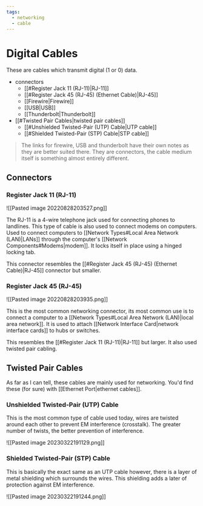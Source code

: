 ```yaml
---
tags:
  - networking
  - cable
---
```

# Digital Cables

These are cables which transmit digital (1 or 0) data.

- connectors
	- [[#Register Jack 11 (RJ-11)|RJ-11]]
	- [[#Register Jack 45 (RJ-45) (Ethernet Cable)|RJ-45]]
	- [[Firewire|Firewire]]
	- [[USB|USB]]
	- [[Thunderbolt|Thunderbolt]]
- [[#Twisted Pair Cables|twisted pair cables]]
	- [[#Unshielded Twisted-Pair (UTP) Cable|UTP cable]]
	- [[#Shielded Twisted-Pair (STP) Cable|STP cable]]

>The links for firewire, USB and thunderbolt have their own notes as they are better suited there. They are connectors, the cable medium itself is something almost entirely different.

## Connectors

### Register Jack 11 (RJ-11)

![[Pasted image 20220828203527.png]]

The RJ-11 is a 4-wire telephone jack used for connecting phones to landlines. This type of cable is also used to connect modems on computers. Used to connect computers to [[Network Types#Local Area Network (LAN)|LANs]] through the computer's [[Network Components#Modems|modem]]. It locks itself in place using a hinged locking tab.

This connector resembles the [[#Register Jack 45 (RJ-45) (Ethernet Cable)|RJ-45]] connector but smaller.

### Register Jack 45 (RJ-45)

![[Pasted image 20220828203935.png]]

This is the most common networking connector, its most common use is to connect a computer to a [[Network Types#Local Area Network (LAN)|local area network]]. It is used to attach [[Network Interface Card|network interface cards]] to hubs or switches.

This resembles the [[#Register Jack 11 (RJ-11)|RJ-11]] but larger. It also used twisted pair cabling.

## Twisted Pair Cables

As far as I can tell, these cables are mainly used for networking. You'd find these (for sure) with [[Ethernet Port|ethernet cables]].

### Unshielded Twisted-Pair (UTP) Cable

This is the most common type of cable used today, wires are twisted around each other to prevent EM interference (crosstalk). The greater number of twists, the better prevention of interference.

![[Pasted image 20230322191129.png]]

### Shielded Twisted-Pair (STP) Cable

This is basically the exact same as an UTP cable however, there is a layer of metal shielding which surrounds the wires. This shielding adds a later of protection against EM interference.

![[Pasted image 20230322191244.png]]
